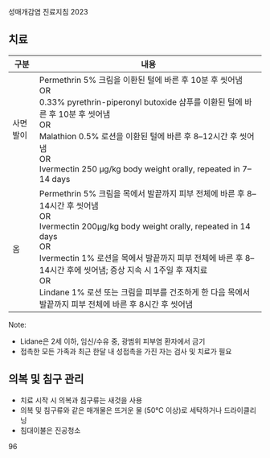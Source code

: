 성매개감염 진료지침 2023

## 치료

| 구분 | 내용 |
|---|---|
| 사면발이 | Permethrin 5% 크림을 이환된 털에 바른 후 10분 후 씻어냄<br>OR<br>0.33% pyrethrin-piperonyl butoxide 샴푸를 이환된 털에 바른 후 10분 후 씻어냄<br>OR<br>Malathion 0.5% 로션을 이환된 털에 바른 후 8–12시간 후 씻어냄<br>OR<br>Ivermectin 250 µg/kg body weight orally, repeated in 7–14 days |
| 옴 | Permethrin 5% 크림을 목에서 발끝까지 피부 전체에 바른 후 8–14시간 후 씻어냄<br>OR<br>Ivermectin 200µg/kg body weight orally, repeated in 14 days<br>OR<br>Ivermectin 1% 로션을 목에서 발끝까지 피부 전체에 바른 후 8–14시간 후에 씻어냄; 증상 지속 시 1주일 후 재치료<br>OR<br>Lindane 1% 로션 또는 크림을 피부를 건조하게 한 다음 목에서 발끝까지 피부 전체에 바른 후 8시간 후 씻어냄 |

Note:
- Lidane은 2세 이하, 임신/수유 중, 광범위 피부염 환자에서 금기
- 접촉한 모든 가족과 최근 한달 내 성접촉을 가진 자는 검사 및 치료가 필요

## 의복 및 침구 관리
- 치료 시작 시 의복과 침구류는 새것을 사용
- 의복 및 침구류와 같은 매개물은 뜨거운 물 (50℃ 이상)로 세탁하거나 드라이클리닝
- 침대이불은 진공청소

<PAGE>96